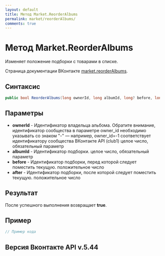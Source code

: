 ```yaml
---
layout: default
title: Метод Market.ReorderAlbums
permalink: market/reorderAlbums/
comments: true
---
```

# Метод Market.ReorderAlbums
Изменяет положение подборки с товарами в списке.

Страница документации ВКонтакте [market.reorderAlbums](https://vk.com/dev/market.reorderAlbums).
## Синтаксис
``` csharp
public bool ReorderAlbums(long ownerId, long albumId, long? before, long? after)
```

## Параметры
+ **ownerId** - Идентификатор владельца альбома. 
Обратите внимание, идентификатор сообщества в параметре owner_id необходимо указывать со знаком "-" — например, owner_id=-1 соответствует идентификатору сообщества ВКонтакте API (club1)  целое число, обязательный параметр
+ **albumId** - Идентификатор подборки. целое число, обязательный параметр
+ **before** - Идентификатор подборки, перед которой следует поместить текущую. положительное число
+ **after** - Идентификатор подборки, после которой следует поместить текущую. положительное число

## Результат
После успешного выполнения возвращает **true**.

## Пример
``` csharp
// Пример кода
```

## Версия Вконтакте API v.5.44
